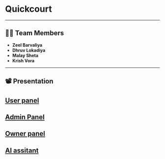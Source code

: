 # Quickcourt

---

## 👨‍💻 Team Members
- **Zeel Barvaliya**
- **Dhruv Lokadiya**
- **Malay Sheta**
- **Krish Vora**

---

## 📽️ Presentation
[User panel](https://youtu.be/84Mt7nBZGo4)
---
[Admin Panel](https://youtu.be/izdhIyJuv7E)
---
[Owner panel](https://youtu.be/XG5REDqZgXE)
---
[AI assitant](https://youtu.be/PWUxQVraCv8)
---
